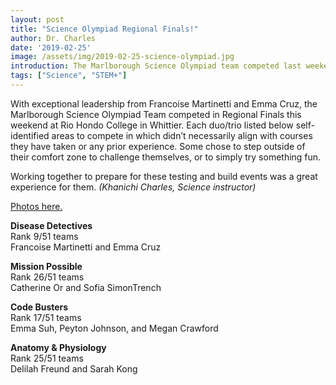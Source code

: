 ```yaml
---
layout: post
title: "Science Olympiad Regional Finals!"
author: Dr. Charles
date: '2019-02-25'
image: /assets/img/2019-02-25-science-olympiad.jpg
introduction: The Marlborough Science Olympiad team competed last weekend in the Regional Finals.
tags: ["Science", "STEM+"]
---
```


With exceptional leadership from Francoise Martinetti and Emma Cruz, the
Marlborough Science Olympiad Team competed in Regional Finals this weekend at
Rio Hondo College in Whittier. Each duo/trio listed below self-identified areas
to compete in which didn’t necessarily align with courses they have taken or
any prior experience. Some chose to step outside of their comfort zone to
challenge themselves, or to simply try something fun. 

Working together to prepare for these testing and build events was a great
experience for them.  _(Khanichi Charles, Science instructor)_

[Photos here.](https://photos.app.goo.gl/K7JWymSBwhGHhA6H6)


__Disease Detectives__  
Rank 9/51 teams  
Francoise Martinetti and Emma Cruz   

__Mission Possible__  
Rank 26/51 teams  
Catherine Or and Sofia SimonTrench   

__Code Busters__  
Rank 17/51 teams  
Emma Suh, Peyton Johnson, and Megan Crawford   

__Anatomy & Physiology__  
Rank 25/51 teams  
Delilah Freund and Sarah Kong  

